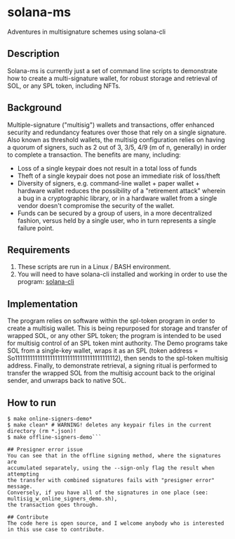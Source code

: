 # solana-ms
Adventures in multisignature schemes using solana-cli  

## Description
Solana-ms is currently just a set of command line scripts to demonstrate
how to create a multi-signature wallet, for robust storage and retrieval
of SOL, or any SPL token, including NFTs.

## Background
Multiple-signature ("multisig") wallets and transactions, offer enhanced security
and redundancy features over those that rely on a single signature. Also known
as threshold wallets, the multisig configuration relies on having a quorum of 
signers, such as 2 out of 3, 3/5, 4/9 (m of n, generally) in order to complete a transaction.
The benefits are many, including:
* Loss of a single keypair does not result in a total loss of funds
* Theft of a single keypair does not pose an immediate risk of loss/theft
* Diversity of signers, e.g. command-line wallet + paper wallet + hardware wallet reduces the
possibility of a "retirement attack" wherein a bug in a cryptographic library, or in a hardware wallet
from a single vendor doesn't compromise the security of the wallet.
* Funds can be secured by a group of users, in a more decentralized fashion, versus held by a single user,
who in turn represents a single failure point. 

## Requirements
1. These scripts are run in a Linux / BASH environment.
2. You will need to have solana-cli installed and working in order to use the program:
[solana-cli](https://docs.solana.com/cli/install-solana-cli-tools)

## Implementation
The program relies on software within the spl-token program in order to create a multisig wallet. This is being
repurposed for storage and transfer of wrapped SOL, or any other SPL token; the program is intended to be used for
multisig control of an SPL token mint authority. The Demo programs take SOL from a single-key wallet, wraps it as an
SPL (token address = So11111111111111111111111111111111111111112), then sends to the spl-token multisig address. Finally,
to demonstrate retrieval, a signing ritual is performed to transfer the wrapped SOL from the multisig account back to the 
original sender, and unwraps back to native SOL.

## How to run
```$ chmod +x *.sh
$ make online-signers-demo*
$ make clean* # WARNING! deletes any keypair files in the current directory (rm *.json)!
$ make offline-signers-demo```

## Presigner error issue
You can see that in the offline signing method, where the signatures are 
accumulated separately, using the --sign-only flag the result when attempting
the transfer with combined signatures fails with "presigner error" message.
Conversely, if you have all of the signatures in one place (see: multisig_w_online_signers_demo.sh),
the transaction goes through.

## Contribute
The code here is open source, and I welcome anybody who is interested in this use case to contribute. 